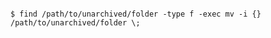 <!-- usedin: [ _includes/_inlines/AddOns/common/database-backups/database-backups_mongodb-v1.md] -->

```

$ find /path/to/unarchived/folder -type f -exec mv -i {} /path/to/unarchived/folder \;

```
